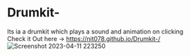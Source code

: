 # Drumkit-
Its ia a drumkit which plays a sound and animation on clicking </br>
Check it Out here -> https://nit078.github.io/Drumkit-/
![Screenshot 2023-04-11 223250](https://user-images.githubusercontent.com/76880836/235233144-53074cc9-48dd-41a8-9fdd-4120a8922bb1.png)
